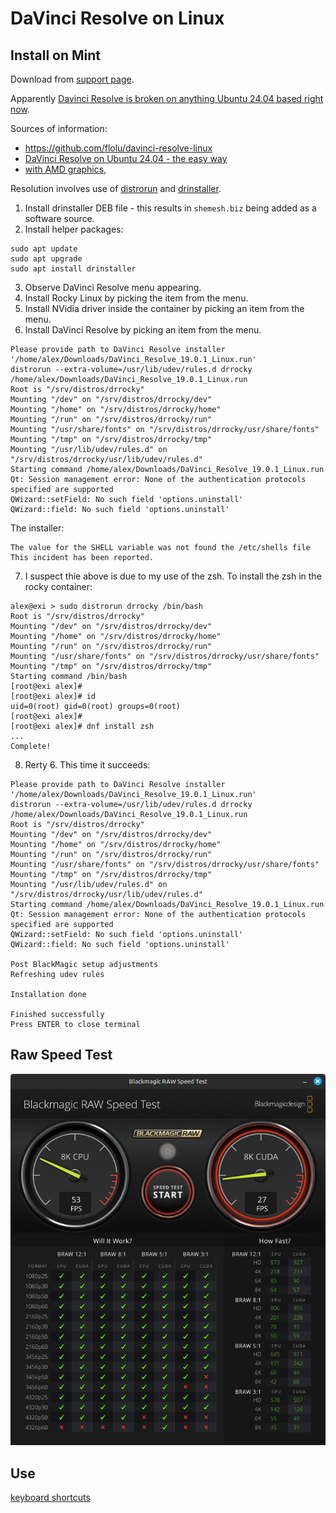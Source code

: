 # DaVinci Resolve on Linux

## Install on Mint

Download from
[support page](https://www.blackmagicdesign.com/support/family/davinci-resolve-and-fusion).

Apparently
[Davinci Resolve is broken on anything Ubuntu 24.04 based right now](https://www.reddit.com/r/linuxmint/comments/1eljohq/mint_22_and_davinci_resolve/).

Sources of information:

* https://github.com/flolu/davinci-resolve-linux
* [DaVinci Resolve on Ubuntu 24.04 - the easy way](https://www.youtube.com/watch?v=FHnNqtAwJ6M)
* [with AMD graphics](https://forums.linuxmint.com/viewtopic.php?t=426123),

Resolution involves use of [distrorun](https://github.com/Shachar/distrorun)
and [drinstaller](https://github.com/Shachar/drinstaller).

1. Install drinstaller DEB file - this results in `shemesh.biz` being added as
a software source.
2. Install helper packages:
```
sudo apt update
sudo apt upgrade
sudo apt install drinstaller
```
3. Observe DaVinci Resolve menu appearing.
4. Install Rocky Linux by picking the item from the menu.
5. Install NVidia driver inside the container by picking an item from the menu.
6. Install DaVinci Resolve by picking an item from the menu.

```
Please provide path to DaVinci Resolve installer
'/home/alex/Downloads/DaVinci_Resolve_19.0.1_Linux.run'
distrorun --extra-volume=/usr/lib/udev/rules.d drrocky /home/alex/Downloads/DaVinci_Resolve_19.0.1_Linux.run
Root is "/srv/distros/drrocky"
Mounting "/dev" on "/srv/distros/drrocky/dev"
Mounting "/home" on "/srv/distros/drrocky/home"
Mounting "/run" on "/srv/distros/drrocky/run"
Mounting "/usr/share/fonts" on "/srv/distros/drrocky/usr/share/fonts"
Mounting "/tmp" on "/srv/distros/drrocky/tmp"
Mounting "/usr/lib/udev/rules.d" on "/srv/distros/drrocky/usr/lib/udev/rules.d"
Starting command /home/alex/Downloads/DaVinci_Resolve_19.0.1_Linux.run
Qt: Session management error: None of the authentication protocols specified are supported
QWizard::setField: No such field 'options.uninstall'
QWizard::field: No such field 'options.uninstall'
```

The installer:
```
The value for the SHELL variable was not found the /etc/shells file This incident has been reported.
```

7. I suspect thie above is due to my use of the zsh. To install the zsh in the
rocky container:

```
alex@exi > sudo distrorun drrocky /bin/bash
Root is "/srv/distros/drrocky"
Mounting "/dev" on "/srv/distros/drrocky/dev"
Mounting "/home" on "/srv/distros/drrocky/home"
Mounting "/run" on "/srv/distros/drrocky/run"
Mounting "/usr/share/fonts" on "/srv/distros/drrocky/usr/share/fonts"
Mounting "/tmp" on "/srv/distros/drrocky/tmp"
Starting command /bin/bash
[root@exi alex]#
[root@exi alex]# id
uid=0(root) gid=0(root) groups=0(root)
[root@exi alex]#
[root@exi alex]# dnf install zsh
...
Complete!
```

8.  Rerty 6.  This time it succeeds:

```
Please provide path to DaVinci Resolve installer
'/home/alex/Downloads/DaVinci_Resolve_19.0.1_Linux.run'
distrorun --extra-volume=/usr/lib/udev/rules.d drrocky /home/alex/Downloads/DaVinci_Resolve_19.0.1_Linux.run
Root is "/srv/distros/drrocky"
Mounting "/dev" on "/srv/distros/drrocky/dev"
Mounting "/home" on "/srv/distros/drrocky/home"
Mounting "/run" on "/srv/distros/drrocky/run"
Mounting "/usr/share/fonts" on "/srv/distros/drrocky/usr/share/fonts"
Mounting "/tmp" on "/srv/distros/drrocky/tmp"
Mounting "/usr/lib/udev/rules.d" on "/srv/distros/drrocky/usr/lib/udev/rules.d"
Starting command /home/alex/Downloads/DaVinci_Resolve_19.0.1_Linux.run
Qt: Session management error: None of the authentication protocols specified are supported
QWizard::setField: No such field 'options.uninstall'
QWizard::field: No such field 'options.uninstall'

Post BlackMagic setup adjustments
Refreshing udev rules

Installation done

Finished successfully
Press ENTER to close terminal
```

## Raw Speed Test

![raw-speed-test](./raw-speed-test.png)

## Use

[keyboard shortcuts](./kb-shortcuts.txt)
